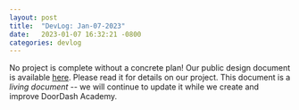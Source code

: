 ```yaml
---
layout: post
title:  "DevLog: Jan-07-2023"
date:   2023-01-07 16:32:21 -0800
categories: devlog
---
```


No project is complete without a concrete plan!
Our public design document is available
  [here](https://docs.google.com/document/d/1w_6o9TLWrfCNzRPtxnm4JKmMGrYXpXqhbgruODkqGtI/edit).
Please read it for details on our project.
This document is a _living document_ --
  we will continue to update it
  while we create and improve DoorDash Academy.
